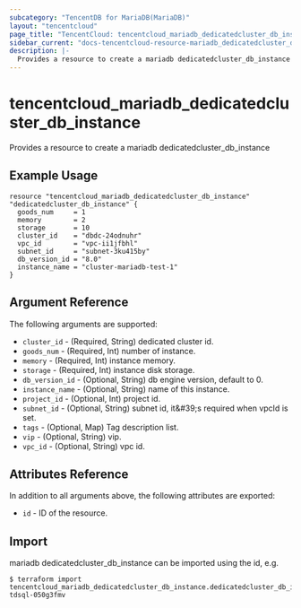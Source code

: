 ```yaml
---
subcategory: "TencentDB for MariaDB(MariaDB)"
layout: "tencentcloud"
page_title: "TencentCloud: tencentcloud_mariadb_dedicatedcluster_db_instance"
sidebar_current: "docs-tencentcloud-resource-mariadb_dedicatedcluster_db_instance"
description: |-
  Provides a resource to create a mariadb dedicatedcluster_db_instance
---
```


# tencentcloud_mariadb_dedicatedcluster_db_instance

Provides a resource to create a mariadb dedicatedcluster_db_instance

## Example Usage

```hcl
resource "tencentcloud_mariadb_dedicatedcluster_db_instance" "dedicatedcluster_db_instance" {
  goods_num     = 1
  memory        = 2
  storage       = 10
  cluster_id    = "dbdc-24odnuhr"
  vpc_id        = "vpc-ii1jfbhl"
  subnet_id     = "subnet-3ku415by"
  db_version_id = "8.0"
  instance_name = "cluster-mariadb-test-1"
}
```

## Argument Reference

The following arguments are supported:

* `cluster_id` - (Required, String) dedicated cluster id.
* `goods_num` - (Required, Int) number of instance.
* `memory` - (Required, Int) instance memory.
* `storage` - (Required, Int) instance disk storage.
* `db_version_id` - (Optional, String) db engine version, default to 0.
* `instance_name` - (Optional, String) name of this instance.
* `project_id` - (Optional, Int) project id.
* `subnet_id` - (Optional, String) subnet id, it&amp;#39;s required when vpcId is set.
* `tags` - (Optional, Map) Tag description list.
* `vip` - (Optional, String) vip.
* `vpc_id` - (Optional, String) vpc id.

## Attributes Reference

In addition to all arguments above, the following attributes are exported:

* `id` - ID of the resource.



## Import

mariadb dedicatedcluster_db_instance can be imported using the id, e.g.
```
$ terraform import tencentcloud_mariadb_dedicatedcluster_db_instance.dedicatedcluster_db_instance tdsql-050g3fmv
```

